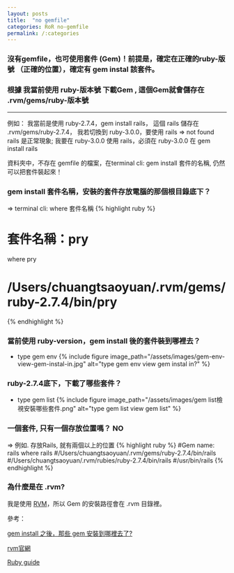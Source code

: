 ```yaml
---
layout: posts
title:  "no gemfile"
categories: RoR no-gemfile
permalink: /:categories
---
```

### 沒有gemfile，也可使用套件 (Gem)！前提是，確定在正確的ruby-版號 （正確的位置），確定有 gem instal 該套件。

### 根據 我當前使用 ruby-版本號  下載Gem , 這個Gem就會儲存在 .rvm/gems/ruby-版本號
* * *
例如：
我當前是使用 ruby-2.7.4，gem  install rails， 這個 rails 儲存在 .rvm/gems/ruby-2.7.4，
我若切換到 ruby-3.0.0，要使用 rails => not found rails 是正常現象;
我要在 ruby-3.0.0 使用 rails，必須在 ruby-3.0.0 在 gem  install rails

資料夾中，不存在 gemfile 的檔案，在terminal cli: gem install 套件的名稱, 仍然可以把套件裝起來！

### gem install 套件名稱，安裝的套件存放電腦的那個根目錄底下？
⇒ terminal cli: where 套件名稱
{% highlight ruby %}
# 套件名稱：pry
where pry
# /Users/chuangtsaoyuan/.rvm/gems/ruby-2.7.4/bin/pry 
{% endhighlight %}

### 當前使用 ruby-version，gem install 後的套件裝到哪裡去？

- type gem env
{% include figure image_path="/assets/images/gem-env-view-gem-instal-in.jpg" alt="type gem env view gem instal in?" %}


### ruby-2.7.4底下，下載了哪些套件？

- type gem list
{% include figure image_path="/assets/images/gem list檢視安裝哪些套件.png" alt="type gem list view gem list" %}

### 一個套件, 只有一個存放位置嗎？ NO

⇒ 例如. 存放Rails, 就有兩個以上的位置
{% highlight ruby %}
#Gem name: rails
where rails
#/Users/chuangtsaoyuan/.rvm/gems/ruby-2.7.4/bin/rails
#/Users/chuangtsaoyuan/.rvm/rubies/ruby-2.7.4/bin/rails
#/usr/bin/rails
{% endhighlight %}
### 為什麼是在 .rvm?

我是使用 [RVM](https://rvm.io/)，所以 Gem 的安裝路徑會在 .rvm 目錄裡。

參考：

[gem install 之後，那些 gem 安裝到哪裡去了?](https://kaochenlong.com/2016/04/29/where-are-the-installed-gems/)

[rvm官網](https://rvm.io/)

[Ruby guide](https://www.rubyguides.com/2018/09/ruby-gems-gemfiles-bundler/)